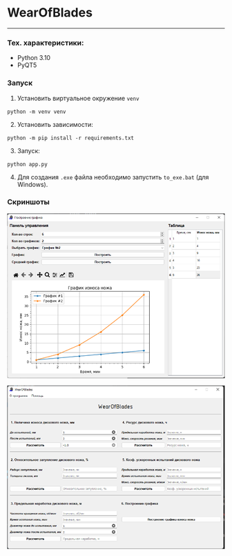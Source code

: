 # WearOfBlades

--- 

### Тех. характеристики:

* Python 3.10
* PyQT5

### Запуск

1. Установить виртуальное окружение `venv`
```shell
python -m venv venv
```
2. Установить зависимости:

```shell
python -m pip install -r requirements.txt
```

3. Запуск:

```shell
python app.py
```

4. Для создания `.exe` файла необходимо запустить `to_exe.bat` (для Windows).

### Скриншоты

![](images/screen1.png)

![](images/screen2.png)

